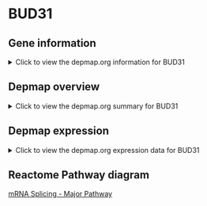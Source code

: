 <h1>BUD31</h1>

<h2>Gene information</h2>
<details>
  <summary>Click to view the depmap.org information for BUD31</summary>
  <iframe src="https://depmap.org/portal/gene/BUD31?tab=about" style="border:none;width:100%;height:800px"></iframe>
</details>

<h2>Depmap overview</h2>
<details>
  <summary>Click to view the depmap.org summary for BUD31</summary>
  <iframe src="https://depmap.org/portal/gene/BUD31?tab=overview" style="border:none;width:100%;height:800px"></iframe>
</details>

<h2>Depmap expression</h2>
<details>
  <summary>Click to view the depmap.org expression data for BUD31</summary>
  <iframe src="https://depmap.org/portal/gene/BUD31?tab=characterization" style="border:none;width:100%;height:800px"></iframe>
</details>



<h2>Reactome Pathway diagram</h2>
<a href="https://reactome.org/PathwayBrowser/#/R-HSA-72163" target="_BLANK">mRNA Splicing - Major Pathway</a>




